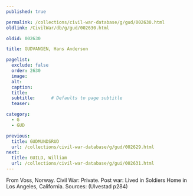 ```yaml
---
published: true

permalink: /collections/civil-war-database/g/gud/002630.html
oldlink: /CivilWar/db/g/gud/002630.html

oldid: 002630

title: GUDVANGEN, Hans Anderson

pagelist:
  exclude: false
  order: 2630
  image: 
  alt:
  caption:
  title:
  subtitle:      # Defaults to page subtitle
  teaser:

category: 
  - G 
  - GUD

previous:
  title: GUDMUNDSRUD
  url: /collections/civil-war-database/g/gud/002629.html  
next:
  title: GUILD, William
  url: /collections/civil-war-database/g/gui/002631.html   
---
```

From Voss, Norway. Civil War: Private. Post war: Lived in Soldiers Home in Los Angeles, California. Sources: (Ulvestad p284)
